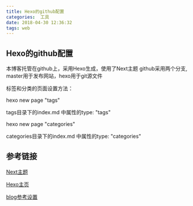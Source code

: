 ```yaml
---
title: Hexo的github配置
categories:  工具
date: 2018-04-30 12:36:32
tags: web
---
```


## Hexo的github配置

本博客托管在github上，采用Hexo生成，使用了Next主题
github采用两个分支, master用于发布网站，hexo用于git源文件

标签和分类的页面设置方法：

hexo new page "tags"

tags目录下的index.md 中属性的type: "tags"

hexo new page "categories"

categories目录下的index.md 中属性的type: "categories"

## 参考链接

[Next主题](http://theme-next.iissnan.com/)

[Hexo主页](https://hexo.io/zh-cn/docs/)

[blog参考设置](http://dmkf.xyz/categories/%E5%8D%9A%E5%AE%A2%E6%90%AD%E5%BB%BA%E4%BB%8E%E5%85%A5%E9%97%A8%E5%88%B0%E6%87%B5%E5%9C%88/)


